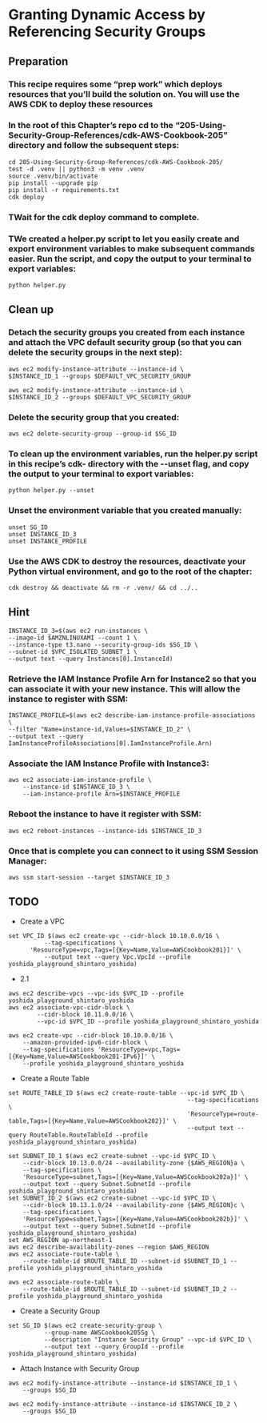 # Granting Dynamic Access by Referencing Security Groups
## Preparation
### This recipe requires some “prep work” which deploys resources that you’ll build the solution on. You will use the AWS CDK to deploy these resources 

### In the root of this Chapter’s repo cd to the “205-Using-Security-Group-References/cdk-AWS-Cookbook-205” directory and follow the subsequent steps: 

```
cd 205-Using-Security-Group-References/cdk-AWS-Cookbook-205/
test -d .venv || python3 -m venv .venv
source .venv/bin/activate
pip install --upgrade pip
pip install -r requirements.txt
cdk deploy
```

### TWait for the cdk deploy command to complete. 

### TWe created a helper.py script to let you easily create and export environment variables to make subsequent commands easier. Run the script, and copy the output to your terminal to export variables:

`python helper.py`



## Clean up 
### Detach the security groups you created from each instance and attach the VPC default security group (so that you can delete the security groups in the next step):

```
aws ec2 modify-instance-attribute --instance-id \
$INSTANCE_ID_1 --groups $DEFAULT_VPC_SECURITY_GROUP

aws ec2 modify-instance-attribute --instance-id \
$INSTANCE_ID_2 --groups $DEFAULT_VPC_SECURITY_GROUP
```

### Delete the security group that you created:

```
aws ec2 delete-security-group --group-id $SG_ID
```

### To clean up the environment variables, run the helper.py script in this recipe’s cdk- directory with the --unset flag, and copy the output to your terminal to export variables:

`python helper.py --unset`

### Unset the environment variable that you created manually:

```
unset SG_ID
unset INSTANCE_ID_3
unset INSTANCE_PROFILE
```

### Use the AWS CDK to destroy the resources, deactivate your Python virtual environment, and go to the root of the chapter:

`cdk destroy && deactivate && rm -r .venv/ && cd ../..`

## Hint
```
INSTANCE_ID_3=$(aws ec2 run-instances \
--image-id $AMZNLINUXAMI --count 1 \
--instance-type t3.nano --security-group-ids $SG_ID \
--subnet-id $VPC_ISOLATED_SUBNET_1 \
--output text --query Instances[0].InstanceId)
```

### Retrieve the IAM Instance Profile Arn for Instance2 so that you can associate it with your new instance. This will allow the instance to register with SSM:

```
INSTANCE_PROFILE=$(aws ec2 describe-iam-instance-profile-associations \
--filter "Name=instance-id,Values=$INSTANCE_ID_2" \
--output text --query IamInstanceProfileAssociations[0].IamInstanceProfile.Arn)
```

### Associate the IAM Instance Profile with Instance3:

```
aws ec2 associate-iam-instance-profile \
    --instance-id $INSTANCE_ID_3 \
    --iam-instance-profile Arn=$INSTANCE_PROFILE
```

### Reboot the instance to have it register with SSM:

`aws ec2 reboot-instances --instance-ids $INSTANCE_ID_3`

### Once that is complete you can connect to it using SSM Session Manager:

`aws ssm start-session --target $INSTANCE_ID_3`

## TODO 
- Create a VPC
```
set VPC_ID $(aws ec2 create-vpc --cidr-block 10.10.0.0/16 \
          --tag-specifications \
      'ResourceType=vpc,Tags=[{Key=Name,Value=AWSCookbook201}]' \
          --output text --query Vpc.VpcId --profile yoshida_playground_shintaro_yoshida)
```
- 2.1 
```
aws ec2 describe-vpcs --vpc-ids $VPC_ID --profile yoshida_playground_shintaro_yoshida
aws ec2 associate-vpc-cidr-block \
        --cidr-block 10.11.0.0/16 \
        --vpc-id $VPC_ID --profile yoshida_playground_shintaro_yoshida

aws ec2 create-vpc --cidr-block 10.10.0.0/16 \
    --amazon-provided-ipv6-cidr-block \
    --tag-specifications 'ResourceType=vpc,Tags=[{Key=Name,Value=AWSCookbook201-IPv6}]' \
    --profile yoshida_playground_shintaro_yoshida
```

- Create a Route Table 
```
set ROUTE_TABLE_ID $(aws ec2 create-route-table --vpc-id $VPC_ID \
                                                  --tag-specifications \
                                                  'ResourceType=route-table,Tags=[{Key=Name,Value=AWSCookbook202}]' \
                                                  --output text --query RouteTable.RouteTableId --profile yoshida_playground_shintaro_yoshida)

set SUBNET_ID_1 $(aws ec2 create-subnet --vpc-id $VPC_ID \
    --cidr-block 10.13.0.0/24 --availability-zone {$AWS_REGION}a \
    --tag-specifications \
    'ResourceType=subnet,Tags=[{Key=Name,Value=AWSCookbook202a}]' \
    --output text --query Subnet.SubnetId --profile yoshida_playground_shintaro_yoshida)
set SUBNET_ID_2 $(aws ec2 create-subnet --vpc-id $VPC_ID \
    --cidr-block 10.13.1.0/24 --availability-zone {$AWS_REGION}c \
    --tag-specifications \
    'ResourceType=subnet,Tags=[{Key=Name,Value=AWSCookbook202b}]' \
    --output text --query Subnet.SubnetId --profile yoshida_playground_shintaro_yoshida)
set AWS_REGION ap-northeast-1
aws ec2 describe-availability-zones --region $AWS_REGION
aws ec2 associate-route-table \
    --route-table-id $ROUTE_TABLE_ID --subnet-id $SUBNET_ID_1 --profile yoshida_playground_shintaro_yoshida

aws ec2 associate-route-table \
    --route-table-id $ROUTE_TABLE_ID --subnet-id $SUBNET_ID_2 --profile yoshida_playground_shintaro_yoshida
```

- Create a Security Group
```
set SG_ID $(aws ec2 create-security-group \
          --group-name AWSCookbook205Sg \
          --description "Instance Security Group" --vpc-id $VPC_ID \
          --output text --query GroupId --profile yoshida_playground_shintaro_yoshida)
```
- Attach Instance with Security Group 
```
aws ec2 modify-instance-attribute --instance-id $INSTANCE_ID_1 \
    --groups $SG_ID

aws ec2 modify-instance-attribute --instance-id $INSTANCE_ID_2 \
    --groups $SG_ID
```

